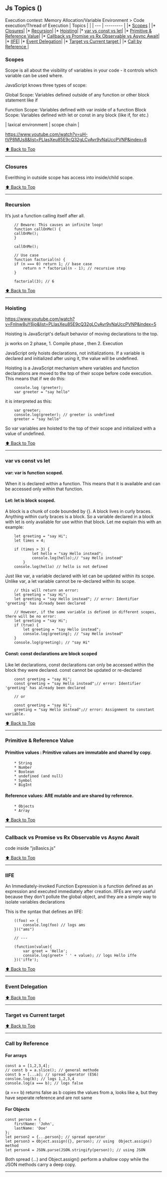 ## Js Topics ()
Execution contest: Memory Allocation/Variable Environment > Code execution/Thread of Execution
| Topics | |
| --- | --------- |
|* [Scopes](#scopes) |
|* [Closures](#closures)|
|* [Recursion](#recursion)|
|* [Hoisting](#hoisting)|
|* [var vs const vs let](#var-vs-const-vs-let)|
|* [Primitive & Reference Value](#primitive-reference-value)|
|* [Callback vs Promise vs Rx Observable vs Async Await](#calback-vs-promise-vs-rx-observable-vs-async-await)|
|* [IIFE](#iife)|
|* [Event Delegation](#event-delegation)|
|* [Target vs Current target ](#target-vs-current-target)|
|* [Call by Reference ](#call-by-reference)|

### Scopes

Scope is all about the visibility of variables in your code - it controls which variable can be used where.

JavaScript knows three types of scope:

Global Scope: Variables defined outside of any function or other block statement like if

Function Scope: Variables defined with var inside of a function
Block Scope: Variables defined with let or const in any block (like if, for etc.)

| laxical environment | scope chain | 

https://www.youtube.com/watch?v=uH-tVP8MUs8&list=PLlasXeu85E9cQ32gLCvAvr9vNaUccPVNP&index=8
 
 [⬆ Back to Top](#js-topics)

---
### Closures
Everithing in outside scope has access into inside/child scope.

[⬆ Back to Top](#js-topics)

---

### Recursion
It’s just a function calling itself after all.
```
    // Beware: This causes an infinite loop!
    function callOnMe() {
    callOnMe();
    }

    callOnMe();

    // Use case
    function factorial(n) {
    if (n === 0) return 1; // base case
        return n * factorial(n - 1); // recursive step
    }

    factorial(3); // 6
```

[⬆ Back to Top](#js-topics)

---

### Hoisting 
https://www.youtube.com/watch?v=Fnlnw8uY6jo&list=PLlasXeu85E9cQ32gLCvAvr9vNaUccPVNP&index=5

Hoisting is JavaScript's default behavior of moving declarations to the top.

js works on 2 phase, 1. Compile phase  , then 2. Execution

JavaScript only hoists declarations, not initializations. If a variable is declared and initialized after using it, the value will be undefined.

Hoisting is a JavaScript mechanism where variables and function declarations are moved to the top of their scope before code execution. This means that if we do this:
```
    console.log (greeter);
    var greeter = "say hello"
```
it is interpreted as this:
```
    var greeter;
    console.log(greeter); // greeter is undefined
    greeter = "say hello"
```
So var variables are hoisted to the top of their scope and initialized with a value of undefined.

[⬆ Back to Top](#js-topics)

---

### var vs const vs let
#### var: var is function scoped.
When it is declared within a function. This means that it is available and can be accessed only within that function.

#### Let: let is block scoped. 
A block is a chunk of code bounded by {}. A block lives in curly braces. Anything within curly braces is a block.
So a variable declared in a block with let  is only available for use within that block. Let me explain this with an example:
```
    let greeting = "say Hi";
    let times = 4;

    if (times > 3) {
            let hello = "say Hello instead";
            console.log(hello);// "say Hello instead"
        }
    console.log(hello) // hello is not defined
```
Just like var,  a variable declared with let can be updated within its scope. Unlike var, a let variable cannot be re-declared within its scope.

```
    // this will return an error:
    let greeting = "say Hi";
    let greeting = "say Hello instead"; // error: Identifier 'greeting' has already been declared
```
```
    // However, if the same variable is defined in different scopes, there will be no error:
    let greeting = "say Hi";
    if (true) {
        let greeting = "say Hello instead";
        console.log(greeting); // "say Hello instead"
    }
    console.log(greeting); // "say Hi"
```

#### Const: const declarations are block scoped
Like let declarations, const declarations can only be accessed within the block they were declared.
const cannot be updated or re-declared

```
    const greeting = "say Hi";
    const greeting = "say Hello instead";// error: Identifier 'greeting' has already been declared

    // or 

    const greeting = "say Hi";
    greeting = "say Hello instead";// error: Assignment to constant variable. 
```

[⬆ Back to Top](#js-topics)

---

### Primitive & Reference Value
#### Primitive values : Primitive values are immutable and shared by copy.
```
    * String
    * Number
    * Boolean
    * undefined (and null)
    * Symbol
    * BigInt
```

#### Reference values: ARE mutable and are shared by reference.
```
    * Objects
    * Array
```

[⬆ Back to Top](#js-topics)

---

### Callback vs Promise vs Rx Observable vs Async Await
code inside "jsBasics.js"

[⬆ Back to Top](#js-topics)

---

### IIFE
An Immediately-invoked Function Expression is a function defined as an expression and executed immediately after creation.
IIFEs are very useful because they don't pollute the global object, and they are a simple way to isolate variables declarations

This is the syntax that defines an IIFE:

```
    ((foo) => {
        console.log(foo) // logs ams
    })("ams")

    // ---

    (function(value){
        var greet = 'Hello';
        console.log(greet+ ' ' + value); // logs Hello iffe
    })('iffe');   
```

[⬆ Back to Top](#js-topics)

---

### Event Delegation

[⬆ Back to Top](#js-topics)

---

### Target vs Current target

[⬆ Back to Top](#js-topics)

---

### Call by Reference
#### For arrays
```
const a = [1,2,3,4];
// const b = a.slice(); // general methode
const b = [...a]; // spread operator (ES6)
consloe.log(b); // logs 1,2,3,4
console.log(a === b); // logs false 
```
(a === b) returns false as b copies the values from a, looks like a, but they have seperate reference and are not same

#### For Objects
```
const person = {
    firstName: 'John',
    lastName: 'Doe'
};
let person2 = {...person}; // spread operator
let person3 = Object.assign({}, person); // using  Object.assign() method
let person4 = JSON.parse(JSON.stringify(person)); // using JSON

```
Both spread (...) and Object.assign() perform a shallow copy while the JSON methods carry a deep copy.

---